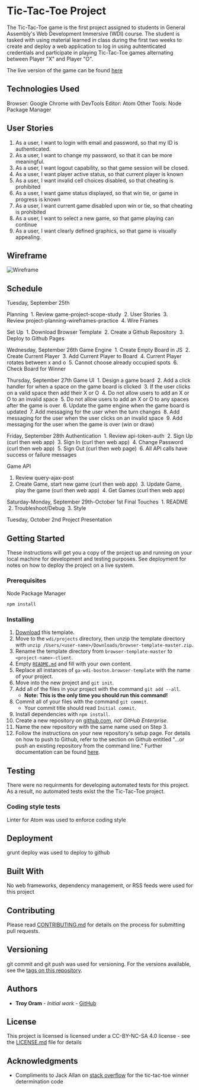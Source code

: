 # Tic-Tac-Toe Project

The Tic-Tac-Toe game is the first project assigned to students in General
Assembly's Web Development Immersive (WDI) course.  The student is tasked with
using material learned in class during the first two weeks to create and deploy
a web application to log in using auhtenticated credentials and participate in
playing Tic-Tac-Toe games alternating between Player "X" and Player "O".

The live version of the game can be found [here](https://troyoram.github.io/game-project-client/)

## Technologies Used

Browser: Google Chrome with DevTools
Editor: Atom
Other Tools: Node Package Manager

## User Stories

1.  As a user, I want to login with email and password, so that my ID is authenticated.
2.  As a user, I want to change my password, so that it can be more meaningful.
3.  As a user, I want logout capability, so that game session will be closed.
4.  As a user, I want player active status, so that current player is known
5.  As a user, I want invalid cell choices disabled, so that cheating is prohibited
6.  As a user, I want game status displayed, so that win tie, or game in progress is known
7.  As a user, I want current game disabled upon win or tie, so that cheating is prohibited
8.  As a user, I want to select a new game, so that game playing can continue
9.  As a user, I want clearly defined graphics, so that game is visually appealing.

## Wireframe

![Wireframe](https://troyoram.github.io/game-project-client/public/wireframe.png)

## Schedule

Tuesday, September 25th

Planning
 1.  Review game-project-scope-study
 2.  User Stories
 3.  Review project-planning-wireframes-practice
 4.  Wire Frames

Set Up
 1.  Download Browser Template
 2.  Create a Github Repository
 3.  Deploy to Github Pages

Wednesday, September 26th
Game Engine
 1.  Create Empty Board in JS
 2.  Create Current Player
 3.  Add Current Player to Board
 4.  Current Player rotates between x and o
 5.  Cannot choose already occupied spots
 6.  Check Board for Winner

Thursday, September 27th
Game UI
 1.  Design a game board
 2.  Add a click handler for when a space on the game board is clicked
 3.  If the user clicks on a valid space then add their X or O
 4.  Do not allow users to add an X or O to an invalid space
 5.  Do not allow users to add an X or O to any spaces after the game is over
 6.  Update the game engine when the game board is updated
 7.  Add messaging for the user when the turn changes
 8.  Add messaging for the user when the user clicks on an invalid space
 9.  Add messaging for the user when the game is over (win or draw)

Friday, September 28th
Authentication
 1.  Review api-token-auth
 2.  Sign Up (curl then web app)
 3.  Sign In (curl then web app)
 4.  Change Password (curl then web app)
 5.  Sign Out (curl then web page)
 6.  All API calls have success or failure messages

Game API
 1.  Review query-ajax-post
 2.  Create Game, start new game (curl then web app)
 3.  Update Game, play the game (curl then web app)
 4.  Get Games (curl then web app)

Saturday-Monday, September 29th-October 1st
Final Touches
 1.  README
 2.  Troubleshoot/Debug
 3.  Style

Tuesday, October 2nd
Project Presentation

## Getting Started

These instructions will get you a copy of the project up and running on your local machine for development and testing purposes. See deployment for notes on how to deploy the project on a live system.

### Prerequisites

Node Package Manager

```sh
npm install
```

### Installing

1. [Download](../../archive/master.zip) this template.
1. Move to the `wdi/projects` directory, then unzip the template directory with
    `unzip /Users/<user-name>/Downloads/browser-template-master.zip`.
1. Rename the template directory from `browser-template-master` to
    `<project-name>-client`.
1. Empty [`README.md`](README.md) and fill with your own content.
1. Replace all instances of `ga-wdi-boston.browser-template` with the name of
    your project.
1. Move into the new project and `git init`.
1. Add all of the files in your project with the command `git add --all`.
      - **Note: This is the only time you should run this command!**
1. Commit all of your files with the command `git commit`.
      - Your commit title should read `Initial commit`.
1. Install dependencies with `npm install`.
1. Create a new repository on [github.com](https://github.com),
    _not GitHub Enterprise_.
1. Name the new repository with the same name used on Step 3.
1. Follow the instructions on your new repository's setup page. For details on
   how to push to Github, refer to the section on Github entitled "…or push an existing
   repository from the command line." Further documentation can be found [here](https://help.github.com/articles/adding-an-existing-project-to-github-using-the-command-line/).

## Testing

There were no requirments for developing automated tests for this project.  As
a result, no automated tests exist the the Tic-Tac-Toe project.

### Coding style tests

Linter for Atom was used to enforce coding style

## Deployment

grunt deploy was used to deploy to github

## Built With

No web frameworks, dependency management, or RSS feeds were used for this project

## Contributing

Please read [CONTRIBUTING.md](https://troyoram.github.io/game-project-client/CONTRIBUTING.md) for details on the process for submitting pull requests.

## Versioning

git commit and git push was used for versioning. For the versions available, see the [tags on this repository](https://troyoram.github.io/game-project-client/).

## Authors

* **Troy Oram** - *Initial work* - [GitHub](https://troyoram.github.io/game-project-client/)

## License

This project is licensed is licensed under a CC-BY-NC-SA 4.0 license - see the [LICENSE.md](https://troyoram.github.io/game-project-client/LICENSE.md) file for details

## Acknowledgments

* Compliments to Jack Allan on [stack overflow](https://stackoverflow.com/a/24376236) for the tic-tac-toe winner determination code
